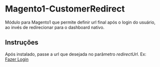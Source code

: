 # Magento1-CustomerRedirect
Módulo para Magento1 que permite definir url final após o login do usuário, ao invés de redirecionar para o dashboard nativo.

## Instruções
Após instalado, passe a url que desejada no parâmetro *redirectUrl*.
Ex: <a href="/customer/account/login/?redirectUrl=http://www.uol.com.br/">Fazer Login</a>
